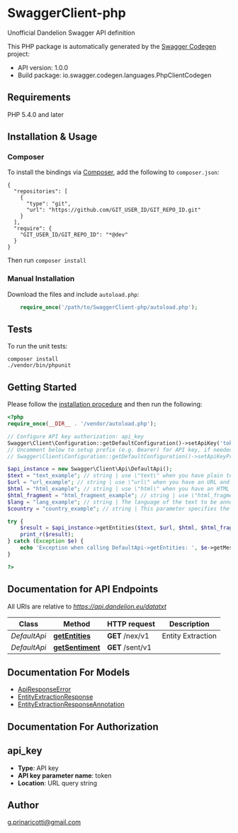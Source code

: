 # SwaggerClient-php
Unofficial Dandelion Swagger API definition

This PHP package is automatically generated by the [Swagger Codegen](https://github.com/swagger-api/swagger-codegen) project:

- API version: 1.0.0
- Build package: io.swagger.codegen.languages.PhpClientCodegen

## Requirements

PHP 5.4.0 and later

## Installation & Usage
### Composer

To install the bindings via [Composer](http://getcomposer.org/), add the following to `composer.json`:

```
{
  "repositories": [
    {
      "type": "git",
      "url": "https://github.com/GIT_USER_ID/GIT_REPO_ID.git"
    }
  ],
  "require": {
    "GIT_USER_ID/GIT_REPO_ID": "*@dev"
  }
}
```

Then run `composer install`

### Manual Installation

Download the files and include `autoload.php`:

```php
    require_once('/path/to/SwaggerClient-php/autoload.php');
```

## Tests

To run the unit tests:

```
composer install
./vendor/bin/phpunit
```

## Getting Started

Please follow the [installation procedure](#installation--usage) and then run the following:

```php
<?php
require_once(__DIR__ . '/vendor/autoload.php');

// Configure API key authorization: api_key
Swagger\Client\Configuration::getDefaultConfiguration()->setApiKey('token', 'YOUR_API_KEY');
// Uncomment below to setup prefix (e.g. Bearer) for API key, if needed
// Swagger\Client\Configuration::getDefaultConfiguration()->setApiKeyPrefix('token', 'Bearer');

$api_instance = new Swagger\Client\Api\DefaultApi();
$text = "text_example"; // string | use \"text\" when you have plain text that doesn't need any pre-processing
$url = "url_example"; // string | use \"url\" when you have an URL and you want the Entity Extraction API to work on its main content; it will fetch the URL for you, and use an AI algorithm to extract the relevant part of the document to work on; in this case, the main content will also be returned by the API to allow you to properly use the annotation offsets
$html = "html_example"; // string | use \"html\" when you have an HTML document and you want the Entity Extraction API to work on its main content, similarly to what the \"url\" parameter does.
$html_fragment = "html_fragment_example"; // string | use \"html_fragment\" when you have an HTML snippet and you want the Entity Extraction API to work on its content. It will remove all HTML tags before analyzing it.
$lang = "lang_example"; // string | The language of the text to be annotated; currently English, French, German, Italian and Portuguese are supported. Leave this parameter out to let the Entity Extraction API automatically detect the language for you.
$country = "country_example"; // string | This parameter specifies the country which we assume VAT and telephone numbers to be coming from. This is important to get correct results, as different countries may adopt different formats.

try {
    $result = $api_instance->getEntities($text, $url, $html, $html_fragment, $lang, $country);
    print_r($result);
} catch (Exception $e) {
    echo 'Exception when calling DefaultApi->getEntities: ', $e->getMessage(), PHP_EOL;
}

?>
```

## Documentation for API Endpoints

All URIs are relative to *https://api.dandelion.eu/datatxt*

Class | Method | HTTP request | Description
------------ | ------------- | ------------- | -------------
*DefaultApi* | [**getEntities**](docs/Api/DefaultApi.md#getentities) | **GET** /nex/v1 | Entity Extraction
*DefaultApi* | [**getSentiment**](docs/Api/DefaultApi.md#getsentiment) | **GET** /sent/v1 | 


## Documentation For Models

 - [ApiResponseError](docs/Model/ApiResponseError.md)
 - [EntityExtractionResponse](docs/Model/EntityExtractionResponse.md)
 - [EntityExtractionResponseAnnotation](docs/Model/EntityExtractionResponseAnnotation.md)


## Documentation For Authorization


## api_key

- **Type**: API key
- **API key parameter name**: token
- **Location**: URL query string


## Author

g.prinaricotti@gmail.com


